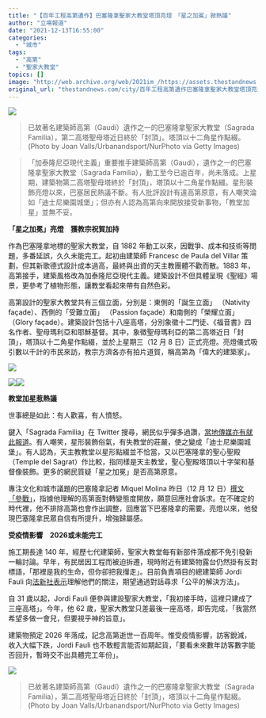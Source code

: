 ```yaml
---
title: "【百年工程高第遺作】巴塞隆拿聖家大教堂塔頂亮燈　「星之加冕」掀熱議"
author: "立場報道"
date: "2021-12-13T16:55:00"
categories:
  - "城市"
tags:
  - "高第"
  - "聖家大教堂"
topics: []
image: "http://web.archive.org/web/2021im_/https://assets.thestandnews.com/media/photos/Untitled-1_63AkZrg.png"
original_url: "thestandnews.com/city/百年工程高第遺作巴塞隆拿聖家大教堂塔頂亮燈-星之加冕掀熱議"
---
```

![](http://web.archive.org/web/2021im_/https://assets.thestandnews.com/media/photos/Untitled-1_63AkZrg.png)
> 已故著名建築師高第（Gaudí）遺作之一的巴塞隆拿聖家大教堂（Sagrada Familia），第二高塔聖母塔近日終於「封頂」。塔頂以十二角星作點綴。 (Photo by Joan Valls/Urbanandsport/NurPhoto via Getty Images)

> 「加泰隆尼亞現代主義」重要推手建築師高第（Gaudí），遺作之一的巴塞隆拿聖家大教堂（Sagrada Familia），動工至今已逾百年，尚未落成。上星期，建築物第二高塔聖母塔終於「封頂」，塔頂以十二角星作點綴。星形裝飾亮燈以來，巴塞居民熱議不斷。有人批評設計有違高第原意，有人嘲笑淪如「迪士尼樂園城堡」；但亦有人認為高第向來開放接受新事物，「教堂加星」並無不妥。

**「星之加冕」亮燈　獲教宗祝賀加持**

作為巴塞隆拿地標的聖家大教堂，自 1882 年動工以來，因戰爭、成本和技術等問題，多番延誤，久久未能完工。起初由建築師 Francesc de Paula del Villar 策劃，但其新歌德式設計成本過高，最終與出資的天主教團體不歡而散。1883 年，高第接手，建築風格改為加泰隆尼亞現代主義。建築設計不但具體呈現《聖經》場景，更參考了植物形態，讓教堂看起來帶有自然色彩。

高第設計的聖家大教堂共有三個立面，分別是：東側的「誕生立面」 （Nativity façade）、西側的「受難立面」 （Passion façade）和南側的「榮耀立面」（Glory façade）。建築設計包括十八座高塔，分別象徵十二門徒、《福音書》四名作者、聖母瑪利亞和耶穌基督。其中，象徵聖母瑪利亞的第二高塔近日「封頂」，塔頂以十二角星作點綴，並於上星期三（12 月 8 日）正式亮燈。亮燈儀式吸引數以千計的市民來訪，教宗方濟各亦有拍片道賀，稱高第為「偉大的建築家」。

![](http://web.archive.org/web/2021im_/https://assets.thestandnews.com/media/photos/2_xwJapWP.png)

![](http://web.archive.org/web/2021im_/https://assets.thestandnews.com/media/photos/3_MAnNM6F.png)![](http://web.archive.org/web/2021im_/https://assets.thestandnews.com/media/photos/4_1i3dosd.png)

**教堂加星惹熱議**

世事總是如此：有人歡喜，有人憤怒。

鍵入「Sagrada Familia」在 Twitter 搜尋，網民似乎彈多過讚，[當地傳媒亦有就此報道](http://web.archive.org/web/20211213093925/https://www.huffingtonpost.es/entry/graba-la-inauguracion-de-una-torre-de-la-sagrada-familia-y-lo-que-se-oye-de-fondo-provoca-risas-en-twitter_es_61b48b4fe4b0030da7d58718)。有人嘲笑，星形裝飾俗氣，有失教堂的莊嚴，使之變成「迪士尼樂園城堡」。有人認為，天主教教堂以星形點綴並不恰當，又以巴塞隆拿的聖心聖殿（Temple del Sagrat）作比較，指同樣是天主教堂，聖心聖殿塔頂以十字架和基督像裝飾。更多的網民質疑「星之加冕」是否高第原意。

專注文化和城市議題的巴塞隆拿記者 Miquel Molina 昨日（12 月 12 日）[撰文「參戰」](http://web.archive.org/web/20211213093925/https://www.lavanguardia.com/cultura/20211212/7922590/lucecita-problema.html)，指據他理解的高第面對轉變態度開放，願意回應社會訴求。在不確定的時代裡，他不排除高第也會作出調整，回應當下巴塞隆拿的需要。亮燈以來，他發現巴塞隆拿民眾自信有所提升，增強歸屬感。

**受疫情影響　2026或未能完工**

施工期長達 140 年，經歷七代建築師，聖家大教堂每有新部件落成都不免引發新一輪討論。早年，有民居因工程而被迫拆遷，現時附近有建築物露台仍然掛有反對標語，「那裡是我的生命，但你卻把我攆走」。目前負責項目的總建築師 Jordi Fauli 向[法新社表示](http://web.archive.org/web/20211213093925/https://www.france24.com/en/europe/20211209-barcelona-s-sagrada-familia-adds-new-tower-after-nearly-140-years-under-construction)理解他們的關注，期望通過對話尋求「公平的解決方法」。

自 31 歲以起，Jordi Fauli 便參與建設聖家大教堂，「我初接手時，這裡只建成了三座高塔」。今年，他 62 歲，聖家大教堂只差最後一座高塔，即告完成，「我當然希望多做一會兒，但要視乎神的旨意」。

建築物預定 2026 年落成，記念高第逝世一百周年。惟受疫情影響，訪客銳減，收入大幅下跌，Jordi Fauli 也不敢輕言能否如期起貨，「要看未來數年訪客數字能否回升，暫時交不出具體完工年份」。

![](http://web.archive.org/web/2021im_/https://assets.thestandnews.com/media/photos/GettyImages-1358194144.jpg)
> 已故著名建築師高第（Gaudí）遺作之一的巴塞隆拿聖家大教堂（Sagrada Familia），第二高塔聖母塔近日終於「封頂」，塔頂以十二角星作點綴。 (Photo by Joan Valls/Urbanandsport/NurPhoto via Getty Images)